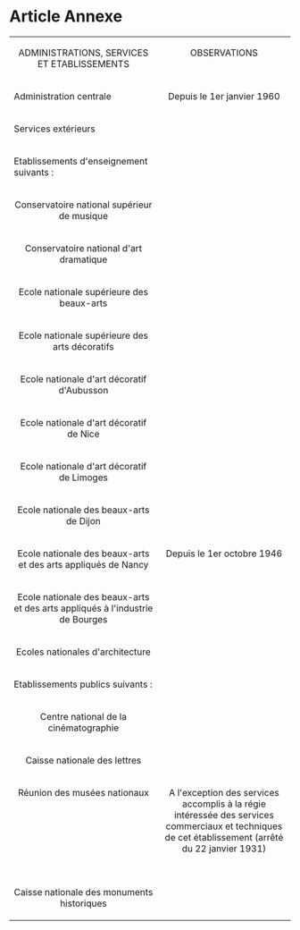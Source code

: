 # Article Annexe

<table>
<tbody>
<tr>
<td valign="top" width="319">
<p align="center">ADMINISTRATIONS, SERVICES ET ETABLISSEMENTS</p>
</td>
<td valign="top" width="295">
<p align="center">OBSERVATIONS</p>
</td>
</tr>
<tr>
<td valign="top" width="319">
<p align="left">Administration centrale</p>
</td>
<td valign="top" width="295">
<p align="center">Depuis le 1er janvier 1960</p>
</td>
</tr>
<tr>
<td valign="top" width="319">
<p align="left">Services extérieurs</p>
</td>
<td valign="top" width="295">
<br/>
</td>
</tr>
<tr>
<td valign="top" width="319">
<p align="left">Etablissements d'enseignement suivants :</p>
</td>
<td valign="top" width="295">
<br/>
</td>
</tr>
<tr>
<td valign="top" width="319">
<p align="center">Conservatoire national supérieur de musique</p>
</td>
<td valign="top" width="295">
<br/>
</td>
</tr>
<tr>
<td valign="top" width="319">
<p align="center">Conservatoire national d'art dramatique</p>
</td>
<td valign="top" width="295">
<br/>
</td>
</tr>
<tr>
<td valign="top" width="319">
<p align="center">Ecole nationale supérieure des beaux-arts</p>
</td>
<td valign="top" width="295">
<br/>
</td>
</tr>
<tr>
<td valign="top" width="319">
<p align="center">Ecole nationale supérieure des arts décoratifs</p>
</td>
<td valign="top" width="295">
<br/>
</td>
</tr>
<tr>
<td valign="top" width="319">
<p align="center">Ecole nationale d'art décoratif d'Aubusson</p>
</td>
<td valign="top" width="295">
<br/>
</td>
</tr>
<tr>
<td valign="top" width="319">
<p align="center">Ecole nationale d'art décoratif de Nice</p>
</td>
<td valign="top" width="295">
<br/>
</td>
</tr>
<tr>
<td valign="top" width="319">
<p align="center">Ecole nationale d'art décoratif de Limoges</p>
</td>
<td valign="top" width="295">
<br/>
</td>
</tr>
<tr>
<td valign="top" width="319">
<p align="center">Ecole nationale des beaux-arts de Dijon</p>
</td>
<td valign="top" width="295">
<br/>
</td>
</tr>
<tr>
<td valign="top" width="319">
<p align="center">Ecole nationale des beaux-arts et des arts appliqués de Nancy</p>
</td>
<td valign="top" width="295">
<p align="center">Depuis le 1er octobre 1946</p>
</td>
</tr>
<tr>
<td valign="top" width="319">
<p align="center">Ecole nationale des beaux-arts et des arts appliqués à l'industrie de Bourges</p>
</td>
<td valign="top" width="295">
<br/>
</td>
</tr>
<tr>
<td valign="top" width="319">
<p align="center">Ecoles nationales d'architecture</p>
</td>
<td valign="top" width="295">
<br/>
</td>
</tr>
<tr>
<td valign="top" width="319">
<p align="left">Etablissements publics suivants :</p>
</td>
<td valign="top" width="295">
<br/>
</td>
</tr>
<tr>
<td valign="top" width="319">
<p align="center">Centre national de la cinématographie</p>
</td>
<td valign="top" width="295">
<br/>
</td>
</tr>
<tr>
<td valign="top" width="319">
<p align="center">Caisse nationale des lettres</p>
</td>
<td valign="top" width="295">
<br/>
</td>
</tr>
<tr>
<td valign="top" width="319">
<p align="center">Réunion des musées nationaux</p>
</td>
<td valign="top" width="295">
<p align="center">A l'exception des services accomplis  à la régie intéressée des services commerciaux et techniques de cet établissement (arrêté du 22 janvier 1931) </p>
<br/>
</td>
</tr>
<tr>
<td valign="top" width="319">
<p align="center">Caisse nationale des monuments historiques</p>
</td>
<td valign="top" width="295">
<br/>
</td>
</tr>
</tbody>
</table>
